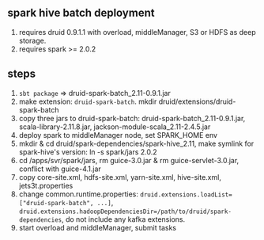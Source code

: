 ## spark hive batch deployment

1. requires druid 0.9.1.1 with overload, middleManager, S3 or HDFS as deep storage.
2. requires spark >= 2.0.2

## steps
1. `sbt package` => druid-spark-batch_2.11-0.9.1.jar
2. make extension: `druid-spark-batch`. mkdir druid/extensions/druid-spark-batch
3. copy three jars to druid-spark-batch: druid-spark-batch_2.11-0.9.1.jar, scala-library-2.11.8.jar, jackson-module-scala_2.11-2.4.5.jar
4. deploy spark to middleManager node, set SPARK_HOME env
5. mkdir & cd druid/spark-dependencies/spark-hive_2.11, make symlink for spark-hive's version: ln -s spark/jars 2.0.2
6. cd /apps/svr/spark/jars, rm guice-3.0.jar & rm guice-servlet-3.0.jar, conflict with guice-4.1.jar
7. copy core-site.xml, hdfs-site.xml, yarn-site.xml, hive-site.xml, jets3t.properties
8. change common.runtime.properties: `druid.extensions.loadList=["druid-spark-batch", ...]`, `druid.extensions.hadoopDependenciesDir=/path/to/druid/spark-dependencies`, do not include any kafka extensions.
9. start overload and middleManager, submit tasks